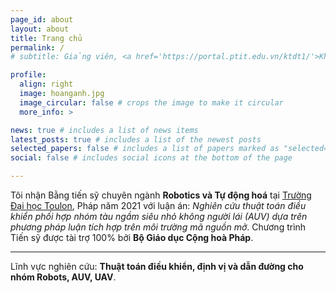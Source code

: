 ```yaml
---
page_id: about
layout: about
title: Trang chủ
permalink: /
# subtitle: Giảng viên, <a href='https://portal.ptit.edu.vn/ktdt1/'>Khoa Kỹ thuật Điện tử 1</a>. Học viện Công nghệ Bưu chính Viễn Thông (PTIT)<br>Km10, Đường Nguyễn Trãi, Hà Đông, Hà Nội, Việt Nam<br>anhph [at] ptit.edu.vn 

profile:
  align: right
  image: hoanganh.jpg
  image_circular: false # crops the image to make it circular
  more_info: >

news: true # includes a list of news items
latest_posts: true # includes a list of the newest posts
selected_papers: false # includes a list of papers marked as "selected={true}"
social: false # includes social icons at the bottom of the page

---
```


Tôi nhận Bằng tiến sỹ chuyên ngành **Robotics và Tự động hoá** tại [Trường Đại học Toulon](https://ed548.univ-tln.fr/en/home/), Pháp năm 2021 với luận án: *Nghiên cứu thuật toán điều khiển phối hợp nhóm tàu ngầm siêu nhỏ không người lái (AUV) dựa trên phương pháp luận tích hợp trên môi trường mã nguồn mở*. Chương trình Tiến sỹ được tài trợ 100% bởi **Bộ Giáo dục Cộng hoà Pháp**.

---

Lĩnh vực nghiên cứu: **Thuật toán điều khiển, định vị và dẫn đường cho nhóm Robots, AUV, UAV**.